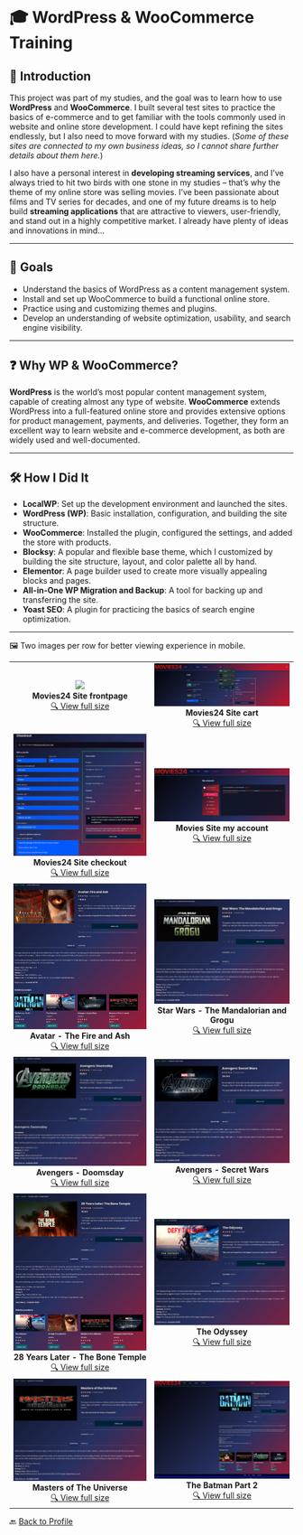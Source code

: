 # 🎓 WordPress & WooCommerce Training

## 📖 Introduction

This project was part of my studies, and the goal was to learn how to use **WordPress** and **WooCommerce**. I built several test sites to practice the basics of e-commerce and to get familiar with the tools commonly used in website and online store development. I could have kept refining the sites endlessly, but I also need to move forward with my studies.
(*Some of these sites are connected to my own business ideas, so I cannot share further details about them here.*)

I also have a personal interest in **developing streaming services**, and I’ve always tried to hit two birds with one stone in my studies – that’s why the theme of my online store was selling movies. I’ve been passionate about films and TV series for decades, and one of my future dreams is to help build **streaming applications** that are attractive to viewers, user-friendly, and stand out in a highly competitive market. I already have plenty of ideas and innovations in mind…

---

## 🎯 Goals

- Understand the basics of WordPress as a content management system.  
- Install and set up WooCommerce to build a functional online store.  
- Practice using and customizing themes and plugins.  
- Develop an understanding of website optimization, usability, and search engine visibility.  

---

## ❓ Why WP & WooCommerce?

**WordPress** is the world’s most popular content management system, capable of creating almost any type of website. **WooCommerce** extends WordPress into a full-featured online store and provides extensive options for product management, payments, and deliveries. Together, they form an excellent way to learn website and e-commerce development, as both are widely used and well-documented.  

---

## 🛠️ How I Did It

- **LocalWP**: Set up the development environment and launched the sites.  
- **WordPress (WP)**: Basic installation, configuration, and building the site structure.  
- **WooCommerce**: Installed the plugin, configured the settings, and added the store with products.  
- **Blocksy**: A popular and flexible base theme, which I customized by building the site structure, layout, and color palette all by hand. 
- **Elementor**: A page builder used to create more visually appealing blocks and pages.  
- **All-in-One WP Migration and Backup**: A tool for backing up and transferring the site.  
- **Yoast SEO**: A plugin for practicing the basics of search engine optimization.   

---

🖼️ Two images per row for better viewing experience in mobile.  

<table>
  <tr>
    <td align="center">
      <img src="frontpage.png" width="300"/><br/>
      <strong>Movies24 Site frontpage </strong><br/>
      <a href="frontpage.png">🔍 View full size</a>
    </td>
    <td align="center">
      <img src="cart.png" width="300"/><br/>
      <strong>Movies24 Site cart</strong><br/>
      <a href="cart.png">🔍 View full size</a>
    </td>
  </tr>

  <tr>
    <td align="center">
      <img src="checkout.png" width="300"/><br/>
      <strong>Movies24 Site checkout </strong><br/>
      <a href="checkout.png">🔍 View full size</a>
    </td>
    <td align="center">
      <img src="my_account.png" width="300"/><br/>
      <strong>Movies Site my account</strong><br/>
      <a href="my_account.png">🔍 View full size</a>
    </td>
  </tr>

  <tr>
    <td align="center">
      <img src="Avatar - The Fire and Ash.png" width="300"/><br/>
      <strong>Avatar - The Fire and Ash</strong><br/>
      <a href="Avatar - The Fire and Ash.png">🔍 View full size</a>
    </td>
    <td align="center">
      <img src="Star Wars - The Mandalorian and Grogu.png" width="300"/><br/>
      <strong>Star Wars - The Mandalorian and Grogu</strong><br/>
      <a href="Star Wars - The Mandalorian and Grogu.png">🔍 View full size</a>
    </td>
  </tr>

  <tr>
    <td align="center">
      <img src="Avengers - Doomsday.png" width="300"/><br/>
      <strong>Avengers - Doomsday</strong><br/>
      <a href="Avengers - Doomsday.png">🔍 View full size</a>
    </td>
    <td align="center">
      <img src="Avengers - Secret Wars.png" width="300"/><br/>
      <strong>Avengers - Secret Wars</strong><br/>
      <a href="Avengers - Secret Wars.png">🔍 View full size</a>
    </td>
  </tr>

  <tr>
    <td align="center">
      <img src="28 Years Later - The Bone Temple.png" width="300"/><br/>
      <strong>28 Years Later - The Bone Temple</strong><br/>
      <a href="28 Years Later - The Bone Temple.png">🔍 View full size</a>
    </td>
    <td align="center">
      <img src="The Odyssey.png" width="300"/><br/>
      <strong>The Odyssey</strong><br/>
      <a href="The Odyssey.png">🔍 View full size</a>
    </td>
  </tr>

  <tr>
    <td align="center">
      <img src="Masters of The Universe.png" width="300"/><br/>
      <strong>Masters of The Universe</strong><br/>
      <a href="Masters of The Universe.png">🔍 View full size</a>
    </td>
    <td align="center">
      <img src="The Batman Part 2.png" width="300"/><br/>
      <strong>The Batman Part 2</strong><br/>
      <a href="The Batman Part 2.png">🔍 View full size</a>
    </td>
  </tr>
</table>

🔙 [Back to Profile](https://github.com/Ron-Gustafsson)
